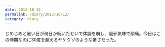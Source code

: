 ```yaml
---
date: 2013-10-12
permalink: /diary/2013/10/12/
category: diary
---
```


じめじめと暑い日が何日か続いたせいで体調を崩し、風邪気味で頭痛。今日はこの時期なのに30度を超えるヤケクソのような暑さだった。